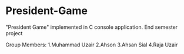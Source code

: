 # President-Game
"President Game" implemented in C console application.
End semester project

Group Members:
1.Muhammad Uzair
2.Ahson
3.Ahsan Sial
4.Raja Uzair
